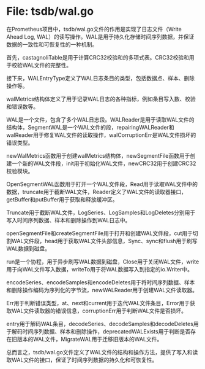 # File: tsdb/wal.go

在Prometheus项目中，tsdb/wal.go文件的作用是实现了日志文件（Write Ahead Log, WAL）的读写操作。WAL是用于持久化存储时间序列数据，并保证数据的一致性和可恢复性的一种机制。

首先，castagnoliTable是用于计算CRC32校验和的多项式表。CRC32校验和用于校验WAL文件的完整性。

接下来，WALEntryType定义了WAL日志条目的类型，包括数据点、样本、删除操作等。

walMetrics结构体定义了用于记录WAL日志的各种指标，例如条目写入数、校验和错误数等。

WAL是一个文件，包含了多个WAL日志段。WALReader是用于读取WAL文件的结构体，SegmentWAL是一个WAL文件的段，repairingWALReader和walReader用于修复WAL文件的读取操作，walCorruptionErr是WAL文件损坏的错误类型。

newWalMetrics函数用于创建walMetrics结构体，newSegmentFile函数用于创建一个新的WAL文件段，init用于初始化WAL文件，newCRC32用于创建CRC32校验模块。

OpenSegmentWAL函数用于打开一个WAL文件段，Read用于读取WAL文件中的数据，truncate用于截断WAL文件，Reader定义了WAL文件的读取器接口，getBuffer和putBuffer用于获取和释放缓冲区。

Truncate用于截断WAL文件，LogSeries、LogSamples和LogDeletes分别用于写入时间序列数据、样本和删除操作到WAL日志中。

openSegmentFile和createSegmentFile用于打开和创建WAL文件段，cut用于切割WAL文件段，head用于获取WAL文件头部信息，Sync、sync和flush用于刷写WAL数据到磁盘。

run是一个协程，用于异步刷写WAL数据到磁盘，Close用于关闭WAL文件，write用于向WAL文件写入数据，writeTo用于将WAL数据写入到指定的io.Writer中。

encodeSeries、encodeSamples和encodeDeletes用于将时间序列数据、样本和删除操作编码为序列化的字节流，newWALReader用于创建WAL文件读取器。

Err用于判断错误类型，at、next和current用于迭代WAL文件条目，Error用于获取WAL文件读取器的错误信息，corruptionErr用于判断WAL文件是否损坏。

entry用于解码WAL条目，decodeSeries、decodeSamples和decodeDeletes用于解码时间序列数据、样本和删除操作，deprecatedWALExists用于判断是否存在旧版本的WAL文件，MigrateWAL用于迁移旧版本的WAL文件。

总而言之，tsdb/wal.go文件定义了WAL文件的结构和操作方法，提供了写入和读取WAL文件的接口，保证了时间序列数据的持久化和可恢复性。

